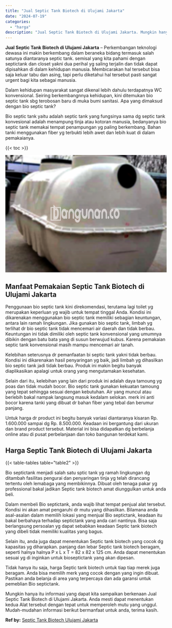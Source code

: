 ```yaml
---
title: "Jual Septic Tank Biotech di Ulujami Jakarta"
date: "2024-07-19"
categories: 
  - "harga"
description: "Jual Septic Tank Biotech di Ulujami Jakarta. Mungkin hanya itu informasi yang dapat kita sampaikan berkenaan Jual Septic Tank Biotech di Ulujami Jakarta. And..."
---
```


**Jual Septic Tank Biotech di Ulujami Jakarta** – Perkembangan teknologi dewasa ini makin berkembang dalam beraneka bidang termasuk salah satunya diantaranya septic tank. semisal yang kita pahami dengan septictank dan closet yakni dua perihal yg saling terjalin dan tidak dapat dipisahkan di dalam kehidupan manusia. Membicarakan hal tersebut bisa saja keluar tabu dan asing, tapi perlu diketahui hal tersebut pasti sangat urgent bagi kita sebagai manusia.

Dalam kehidupan masyarakat sangat dikenal lebih dahulu terdapatnya WC konvensional. Seiring berkembangnnya kehidupan, kini ditemukan bio septic tank sbg terobosan baru di muka bumi sanitasi. Apa yang dimaksud dengan bio septic tank?

Bio septic tank yaitu adalah septic tank yang fungsinya sama dg septic tank konvesional adalah menampung tinja atau kotoran manusia, bedanyanya bio septic tank memakai tempat penampungan yg paling berkembang. Bahan tanki menggunakan fiber yg terbukti lebih awet dan lebih kuat di dalam pemakaianya.

{{< toc >}}

![Jual Septic Tank Biotech di Ulujami Jakarta](/images/jual-bio-septictank-20.png)

## Manfaat Pemakaian Septic Tank Biotech di Ulujami Jakarta

Penggunaan bio septic tank kini direkomendasi, terutama lagi toilet yg merupakan keperluan yg wajib untuk tempat tinggal Anda. Kondisi ini dikarenakan menggunakan bio septic tank memiliki sebagian keuntungan, antara lain ramah lingkungan. Jika gunakan bio septic tank, limbah yg terlihat dr bio septic tank tidak mencemari air daerah dan tidak berbau. Keuntungan ini tidak dimiliki oleh septic tank konvensional yang umumnya dibikin dengan batu bata yang di susun berwujud kubus. Karena pemakaian septic tank konvensional masih mampu mencemari air tanah.

Kelebihan seterusnya dr pemanfaatan bi septic tank yakni tidak berbau. Kondisi ini dikarenakan hasil penyaringan yg baik, jadi limbah yg dihasilkan bio septic tank jadi tidak berbau. Produk ini makin begitu banyak diaplikasikan apalagi untuk orang yang mengutamakan kesehatan.

Selain dari itu, kelebihan yang lain dari produk ini adalah daya tamoung yg poas dan tidak mudah bocor. Bio septic tank gunakan kekuatan tamoung yang tepat sehingga sesuai dengan kebutuhan. Air yang muncul atau berlebih bakal nampak langsung masuk kedalam selokan. merk ini anti bocor karena tanki yang dibuat dr bahan fiber yang tebal dan berumur panjang.

Untuk harga dr product ini begitu banyak variasi diantaranya kisaran Rp. 1.600.000 sampai dg Rp. 8.500.000. Keadaan ini bergantung dari ukuran dan brand product tersebut. Material ini bisa didapatkan dg berbelanja online atau di pusat perbelanjaan dan toko bangunan terdekat kami.

## Harga Septic Tank Biotech di Ulujami Jakarta

{{< table-tables table="table2" >}}

Bio septictank menjadi salah satu sptic tank yg ramah lingkungan dg ditambah fasilitas pengurai dan penyaringan tinja yg telah dirancang tertentu oleh lemabaga yang membikinnya. Dibuat oleh tenaga pakar yg professional bakal jadikan Septic tank biotech amat diunggulkan untuk anda beli.

Dalam membeli Bio septictank, anda wajib lihat tempat penjual alat tersebut. Kondisi ini akan amat pengaruhi dr mutu yang dihasilkan. Bilamana anda asal-asalan dalam memilih lokasi yang menjual Bio septictank, keadaan itu bakal berbahaya terhadap septictank yang anda cari nantinya. Bisa saja berlangsung persoalan yg dapat sebabkan keadaan Septic tank biotech yang dibeli tidak memiliki kualitas yang bagus.

Selain itu, anda juga dapat menentukan Septic tank biotech yang cocok dg kapasitas yg diharapkan. panjang dan lebar Septic tank biotech beragam, seperti halnya halnya P x L x T = 82 x 82 x 125 cm. Anda dapat menentukan sesuai yg di inginkan untuk bioseptictank yang akan dipesan.

Tidak hanya itu saja, harga Septic tank biotech untuk tiap tiap merek juga beragam. Anda bisa memilih merk yang cocok dengan yang ingin dibuat. Pastikan anda belanja di area yang terpercaya dan ada garansi untuk pemeblian Bio septictank.

Mungkin hanya itu informasi yang dapat kita sampaikan berkenaan Jual Septic Tank Biotech di Ulujami Jakarta. Anda mesti dapat menentukan kedua Alat tersebut dengan tepat untuk memperoleh mutu yang unggul. Mudah-mudahan informasi berikut bermanfaat untuk anda, terima kasih.

**Ref by:** [Septic Tank Biotech Ulujami Jakarta](https://id.wikipedia.org/wiki/Septic)
